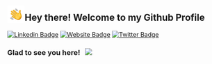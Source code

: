 <img alt="Night Coding" src="https://raw.githubusercontent.com/arjuns2020/arjuns2020/main/Hand%20Wave.gif" width='40' align="left"/><h2>Hey there! Welcome to my Github Profile</h2>
[![Linkedin Badge](https://img.shields.io/badge/-LinkedIn-0e76a8?style=flat-square&logo=Linkedin&logoColor=white)](https://linkedin.com/in/skwolvie)
[![Website Badge](https://img.shields.io/badge/Website-3b5998?style=flat-square&logo=google-chrome&logoColor=white)](https://palkitlohia.me)
[![Twitter Badge](https://img.shields.io/badge/-Twitter-00acee?style=flat-square&logo=Twitter&logoColor=white)](https://twitter.com/sachinsks1999)

### Glad to see you here! &nbsp; ![](https://visitor-badge.glitch.me/badge?page_id=skwolvie.skwolvie)

<!--
**skwolvie/skwolvie** is a ✨ _special_ ✨ repository because its `README.md` (this file) appears on your GitHub profile.

Here are some ideas to get you started:

- 🔭 I’m currently working on ...
- 🌱 I’m currently learning ...
- 👯 I’m looking to collaborate on ...
- 🤔 I’m looking for help with ...
- 💬 Ask me about ...
- 📫 How to reach me: ...
- 😄 Pronouns: ...
- ⚡ Fun fact: ...
-->

